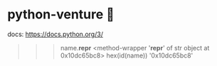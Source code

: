 # python-venture :rocket:


docs:	https://docs.python.org/3/


>>> name.__repr__
<method-wrapper '__repr__' of str object at 0x10dc65bc8>
>>> hex(id(name))
'0x10dc65bc8'
